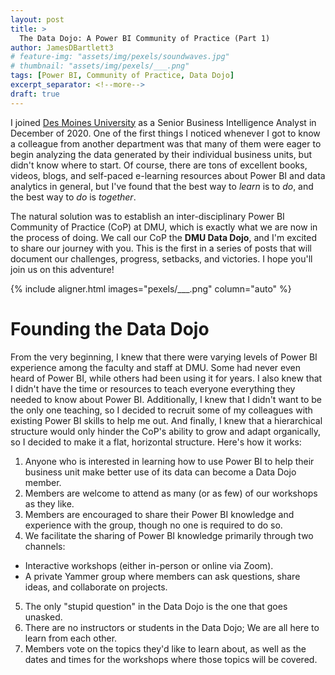 ```yaml
---
layout: post
title: >
  The Data Dojo: A Power BI Community of Practice (Part 1)
author: JamesDBartlett3
# feature-img: "assets/img/pexels/soundwaves.jpg"
# thumbnail: "assets/img/pexels/___.png"
tags: [Power BI, Community of Practice, Data Dojo]
excerpt_separator: <!--more-->
draft: true
---
```




I joined [Des Moines University](https://dmu.edu) as a Senior Business Intelligence Analyst in December of 2020. One of the first things I noticed whenever I got to know a colleague from another department was that many of them were eager to begin analyzing the data generated by their individual business units, but didn't know where to start. Of course, there are tons of excellent books, videos, blogs, and self-paced e-learning resources about Power BI and data analytics in general, but I've found that the best way to *learn* is to *do*, and the best way to *do* is *together*.
<!--more--> 
The natural solution was to establish an inter-disciplinary Power BI Community of Practice (CoP) at DMU, which is exactly what we are now in the process of doing. We call our CoP the **DMU Data Dojo**, and I'm excited to share our journey with you. This is the first in a series of posts that will document our challenges, progress, setbacks, and victories. I hope you'll join us on this adventure!

{% include aligner.html images="pexels/___.png" column="auto" %}

# Founding the Data Dojo

From the very beginning, I knew that there were varying levels of Power BI experience among the faculty and staff at DMU. Some had never even heard of Power BI, while others had been using it for years. I also knew that I didn't have the time or resources to teach everyone everything they needed to know about Power BI. Additionally, I knew that I didn't want to be the only one teaching, so I decided to recruit some of my colleagues with existing Power BI skills to help me out. And finally, I knew that a hierarchical structure would only hinder the CoP's ability to grow and adapt organically, so I decided to make it a flat, horizontal structure. Here's how it works:

1. Anyone who is interested in learning how to use Power BI to help their business unit make better use of its data can become a Data Dojo member.
2. Members are welcome to attend as many (or as few) of our workshops as they like.
3. Members are encouraged to share their Power BI knowledge and experience with the group, though no one is required to do so.
4. We facilitate the sharing of Power BI knowledge primarily through two channels:
  * Interactive workshops (either in-person or online via Zoom).
  * A private Yammer group where members can ask questions, share ideas, and collaborate on projects.
5. The only "stupid question" in the Data Dojo is the one that goes unasked.
6. There are no instructors or students in the Data Dojo; We are all here to learn from each other.
7. Members vote on the topics they'd like to learn about, as well as the dates and times for the workshops where those topics will be covered.

